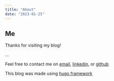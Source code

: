 ```yaml
---
title: "About"
date: "2023-01-25"
---
```


## Me

Thanks for visiting my blog!

...

Feel free to contact me on [email](mailto:amanda.mata@live.com), [linkedin](https://www.linkedin.com/in/amandamata), or [github](https://github.com/amandamata)

This blog was made using [hugo framework](https://gohugo.io/)

